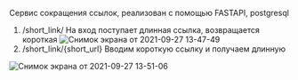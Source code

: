 Сервис сокращения ссылок, 
реализован с помощью FASTAPI, postgresql
1. /short_link/ На вход поступает длинная ссылка, возвращается короткая
![Снимок экрана от 2021-09-27 13-47-49](https://user-images.githubusercontent.com/73894246/134894630-d938422f-41bc-4303-9b52-88f4c60fbe02.png)
2. /short_link/{short_url} Вводим короткую ссылку и получаем длинную

![Снимок экрана от 2021-09-27 13-51-06](https://user-images.githubusercontent.com/73894246/134894960-fa4aeaec-51bb-42c6-9896-39cf8247c15d.png)

